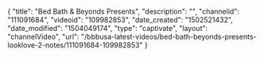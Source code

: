 {
    "title": "Bed Bath &amp; Beyonds Presents",
    "description": "",
    "channelid": "111091684",
    "videoid": "109982853",
    "date_created": "1502521432",
    "date_modified": "1504049174",
    "type": "captivate",
    "layout": "channelVideo",
    "url": "\/bbbusa-latest-videos\/bed-bath-beyonds-presents-looklove-2-notes\/111091684-109982853"
}
